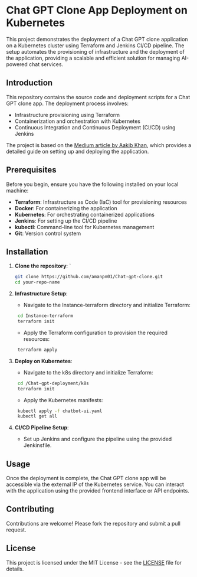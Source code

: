 
# Chat GPT Clone App Deployment on Kubernetes

This project demonstrates the deployment of a Chat GPT clone application on a Kubernetes cluster using Terraform and Jenkins CI/CD pipeline. The setup automates the provisioning of infrastructure and the deployment of the application, providing a scalable and efficient solution for managing AI-powered chat services.

## Introduction

This repository contains the source code and deployment scripts for a Chat GPT clone app. The deployment process involves:
- Infrastructure provisioning using Terraform
- Containerization and orchestration with Kubernetes
- Continuous Integration and Continuous Deployment (CI/CD) using Jenkins

The project is based on the [Medium article by Aakib Khan](https://aakibkhan1.medium.com/project-11-deployment-of-chat-gpt-clone-app-on-kubernetes-using-terraform-and-jenkins-ci-cd-904d9460aaf5), which provides a detailed guide on setting up and deploying the application.

## Prerequisites

Before you begin, ensure you have the following installed on your local machine:

- **Terraform**: Infrastructure as Code (IaC) tool for provisioning resources
- **Docker**: For containerizing the application
- **Kubernetes**: For orchestrating containerized applications
- **Jenkins**: For setting up the CI/CD pipeline
- **kubectl**: Command-line tool for Kubernetes management
- **Git**: Version control system

## Installation

1. **Clone the repository**:
`
   ```bash
   git clone https://github.com/amanpn01/Chat-gpt-clone.git
   cd your-repo-name
   ```

2. **Infrastructure Setup**:

   - Navigate to the Instance-terraform directory and initialize Terraform:

    ```bash
     cd Instance-terraform
     terraform init
    ```
   - Apply the Terraform configuration to provision the required resources:

    ```bash
     terraform apply
    ```

3. **Deploy on Kubernetes**:

   - Navigate to the k8s directory and initialize Terraform:

    ```bash
     cd /Chat-gpt-deployment/k8s
     terraform init
    ```
   - Apply the Kubernetes manifests:

    ```bash
     kubectl apply -f chatbot-ui.yaml
     kubectl get all
    ```

5. **CI/CD Pipeline Setup**:

   - Set up Jenkins and configure the pipeline using the provided Jenkinsfile.

## Usage

Once the deployment is complete, the Chat GPT clone app will be accessible via the external IP of the Kubernetes service. You can interact with the application using the provided frontend interface or API endpoints.

## Contributing

Contributions are welcome! Please fork the repository and submit a pull request.

## License

This project is licensed under the MIT License - see the [LICENSE](LICENSE) file for details.